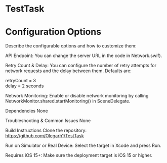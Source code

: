 # TestTask
# Configuration Options
Describe the configurable options and how to customize them:

API Endpoint:
You can change the server URL in the code in Network.swif).

Retry Count & Delay:
You can configure the number of retry attempts for network requests and the delay between them. Defaults are:

retryCount = 3  
delay = 2 seconds  

Network Monitoring:
Enable or disable network monitoring by calling NetworkMonitor.shared.startMonitoring() in SceneDelegate.

Dependencies
None

Troubleshooting & Common Issues
None

Build Instructions
Clone the repository:
https://github.com/Olegarh1/TestTask

Run on Simulator or Real Device:
Select the target in Xcode and press Run.

Requires iOS 15+:
Make sure the deployment target is iOS 15 or higher.

